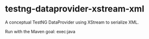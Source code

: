 testng-dataprovider-xstream-xml
=========================

A conceptual TestNG DataProvider using XStream to serialize XML.

Run with the Maven goal:  exec:java 

